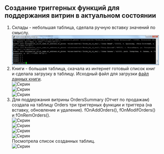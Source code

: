 ## Создание триггерных функций для поддержания витрин в актуальном состоянии ##   
1. Склады - небольшая таблица, сделала ручную вставку значений по смыслу.   
![Скрин](/Screens/insert_storages.jpg)   
1. Книги  -  большая таблица, скачала из интернет готовый список книг и сделала загрузку в таблицу.
Исходный файл для загрузки [файл данных книги]((https://github.com/mkalinichenko2023/otus_project/tree/main/Scripts/my_books.txt)).   
![Скрин](/Screens/insert_books.jpg.jpg)   
![Скрин](/Screens/.jpg)   
![Скрин](/Screens/.jpg)   
1. Для поддержания витрины  OrdersSummary (Отчет по продажам) создала на таблицу Orders три триггерных функции и триггера (на вставку, обновление и удаление).
fOnAddOrders(), fOnModifOrders() и fOnRemOrders().   
![Скрин](/Screens/.jpg)   
![Скрин](/Screens/.jpg)   
![Скрин](/Screens/.jpg)   
![Скрин](/Screens/.jpg)   
Посмотрела список созданных таблиц.   
![Скрин](/Screens/.jpg)   
